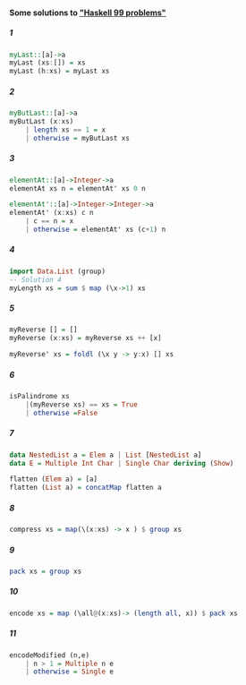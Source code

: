 #### Some solutions to ["Haskell 99 problems"](https://wiki.haskell.org/H-99:_Ninety-Nine_Haskell_Problems)

##### 1
```haskell
myLast::[a]->a
myLast (xs:[]) = xs
myLast (h:xs) = myLast xs
```

##### 2
```haskell
myButLast::[a]->a
myButLast (x:xs) 
	| length xs == 1 = x
	| otherwise = myButLast xs
```

##### 3
```haskell
elementAt::[a]->Integer->a
elementAt xs n = elementAt' xs 0 n

elementAt'::[a]->Integer->Integer->a
elementAt' (x:xs) c n  
	| c == n = x
	| otherwise = elementAt' xs (c+1) n
```

##### 4
```haskell
import Data.List (group)
-- Solution 4
myLength xs = sum $ map (\x->1) xs
```

##### 5
```haskell
myReverse [] = []
myReverse (x:xs) = myReverse xs ++ [x]

myReverse' xs = foldl (\x y -> y:x) [] xs
```

##### 6
```haskell
isPalindrome xs  
	|(myReverse xs) == xs = True
	| otherwise =False
```

##### 7
```haskell
data NestedList a = Elem a | List [NestedList a]
data E = Multiple Int Char | Single Char deriving (Show)

flatten (Elem a) = [a]
flatten (List a) = concatMap flatten a
```

##### 8
```haskell
compress xs = map(\(x:xs) -> x ) $ group xs
```

##### 9
```haskell
pack xs = group xs
```

##### 10
```haskell
encode xs = map (\all@(x:xs)-> (length all, x)) $ pack xs
```

##### 11
```haskell
encodeModified (n,e)
	| n > 1 = Multiple n e
	| otherwise = Single e
```

